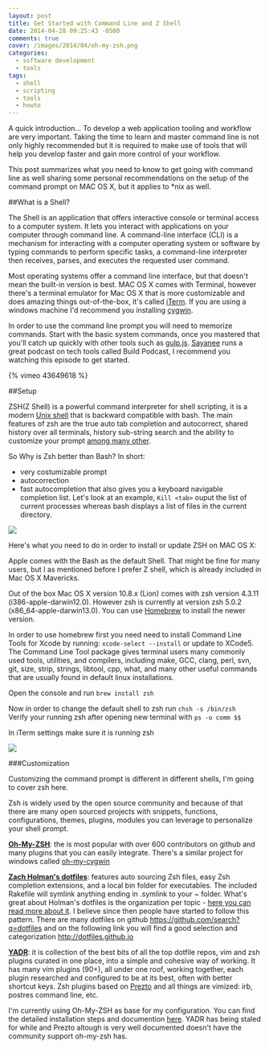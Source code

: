 ```yaml
---
layout: post
title: Get Started with Command Line and Z Shell
date: 2014-04-28 09:25:43 -0500
comments: true
cover: /images/2014/04/oh-my-zsh.png
categories:
  - software development
  - tools
tags:
  - shell
  - scripting
  - tools
  - howto
---
```


A quick introduction... To develop a web application tooling and workflow are very important. Taking the time to learn and master command line is not only highly recommended but it is required to make use of tools that will help you develop faster and gain more control of your workflow.

This post summarizes what you need to know to get going with command line as well sharing some personal recommendations on the setup of the command prompt on MAC OS X, but it applies to *nix as well. 


##What is a Shell?

The Shell is an application that offers interactive console or terminal access to a computer system. It lets you interact with applications on your computer through command line. A command-line interface (CLI) is a mechanism for interacting with a computer operating system or software by typing commands to perform specific tasks, a command-line interpreter then receives, parses, and executes the requested user command.

Most operating systems offer a command line interface, but that doesn't mean the built-in version is best. MAC OS X comes with Terminal, however there's a terminal emulator for Mac OS X that is more customizable and does amazing things out-of-the-box, it's called [iTerm](http://www.iterm2.com/#/section/home). If you are using a windows machine I'd recommend you installing [cygwin](http://lifehacker.com/179514/geek-to-live--introduction-to-cygwin-part-i).

In order to use the command line prompt you will need to memorize commands. Start with the basic system commands, once you mastered that you'll catch up quickly with other tools such as [gulp.js](/blog/2014/shell-is-your-friend-tips-and-how-to-customize-it/). <!--more-->[Sayanee](http://sayan.ee/) runs a great podcast on tech tools called Build Podcast, I recommend you watching this episode to get started.  

{% vimeo 43649618 %}

##Setup

ZSH(Z Shell) is a powerful command interpreter for shell scripting, it is a modern [Unix shell](http://en.wikipedia.org/wiki/Unix_shell) that is backward compatible with bash. The main features of zsh are the true auto tab completion and autocorrect, shared history over all terminals, history sub-string search and the ability to customize your prompt [among many other](http://zsh.sourceforge.net/FAQ/zshfaq01.html). 

So Why is Zsh better than Bash? In short:    
- very costumizable prompt    
- autocorrection   
- fast autocompletion that also gives you a keyboard navigable completion list. Let's look at an example,
`Kill <tab>` ouput the list of current processes whereas bash displays a list of files in the current directory.   

<div class="center-align-wrapper">
<img src="/images/2014/04/kill-tab-zsh.png"/>
</div>


Here's what you need to do in order to install or update ZSH on MAC OS X:

Apple comes with the Bash as the default Shell. That might be fine for many users, but I as mentioned before I prefer Z shell, which is already included in Mac OS X Mavericks.

Out of the box Mac OS X version 10.8.x (Lion) comes with zsh version 4.3.11 (i386-apple-darwin12.0). However zsh is currently at version zsh 5.0.2 (x86_64-apple-darwin13.0). You can use [Homebrew](http://brew.sh) to install the newer version.

In order to use homebrew first you need need to install Command Line Tools for Xcode by running: `xcode-select --install` or update to XCode5. The Command Line Tool package gives terminal users many commonly used tools, utilities, and compilers, including make, GCC, clang, perl, svn, git, size, strip, strings, libtool, cpp, what, and many other useful commands that are usually found in default linux installations.

Open the console and run `brew install zsh`  

Now in order to change the default shell to zsh run `chsh -s /bin/zsh`   
Verify your running zsh after opening new terminal with `ps -o comm $$`   

In iTerm settings make sure it is running zsh
<div class="center-align-wrapper">
<img src="/images/2014/04/iterm.png"/>
</div>

###Customization

Customizing the command prompt is different in different shells, I'm going to cover zsh here. 

Zsh is widely used by the open source community and because of that there are many open sourced projects with snippets, functions, configurations, themes, plugins, modules you can leverage to personalize your shell prompt. 

__[Oh-My-ZSH](http://ohmyz.sh/)__: the is most popular with over 600 contributors on github and many plugins that you can easily integrate. There's a similar project for windows called [oh-my-cygwin](https://github.com/haithembelhaj/oh-my-cygwin)

__[Zach Holman's dotfiles](https://github.com/holman/dotfiles)__: features auto sourcing Zsh files, easy Zsh completion extensions, and a local bin folder for executables. The included Rakefile will symlink anything ending in .symlink to your ~ folder. What's great about Holman's dotfiles is the organization per topic - [here you can read more about it](http://zachholman.com/2010/08/dotfiles-are-meant-to-be-forked/). I believe since then people have started to follow this pattern. There are many dotfiles on github https://github.com/search?q=dotfiles and on the following link you will find a good selection and categorization http://dotfiles.github.io

__[YADR](https://github.com/skwp/dotfiles)__: it is collection of the best bits of all the top dotfile repos, vim and zsh plugins curated in one place, into a simple and cohesive way of working. It has many vim plugins (90+), all under one roof, working together, each plugin researched and configured to be at its best, often with better shortcut keys. Zsh plugins based on [Prezto](https://github.com/sorin-ionescu/prezto) and all things are vimized: irb, postres command line, etc. 

I'm currently using Oh-My-ZSH as base for my configuration. You can find the detailed installation steps and documention [here](https://github.com/robbyrussell/oh-my-zsh#setup). YADR has being staled for while and Prezto altough is very well documented doesn't have the community support oh-my-zsh has.


